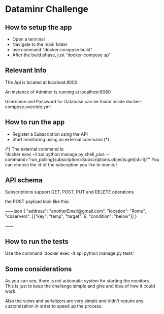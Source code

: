 
<h1>Dataminr Challenge</h1>

<h2>How to setup the app</h2>
<ul>
    <li>Open a terminal</li>
    <li>Navigate to the main folder</li>
    <li>use command "docker-compose build"</li>
    <li>After the build phase, just "docker-compose up"</li>
</ul>

<h2>Relevant Info</h2>
<p>The Api is located at locahost:8000</p>
<p>An instance of Adminer is running at localhost:8080</p>
<p>Username and Password for Database can be found inside docker-compose.override.yml</p>

<h2>How to run the app</h2>
<ul>
    <li>Register a Subscription using the API</li>
    <li>Start monitoring using an external command (*)</li>
</ul>

(*) The external command is: </br>
'docker exec -it api python manage.py shell_plus --command="run_polling(subscription=Subscriptions.objects.get(id=1))"'
You can choose the id of the subcription you like to monitor

<h2>API schema</h2>
<p>Subscriptions support GET, POST, PUT and DELETE operations</p>
<p>the POST payload look like this:</p>
<p>
~~~json
{
    "address": "anotherEmail@gmail.com",
    "location": "Rome",
    "observers": [{"key": "temp", "target": 9, "condition": "below"}]
}
</p>
~~~
<h2>How to run the tests</h2>
<p>Use the command 'docker exec -it api python manage.py tests'</p>

<h2>Some considerations</h2>
<p>As you can see, there is not automatic system for starting the monitors.</br>
This is just to keep the challenge simple and give and idea of how it could work.</p>
<p>Also the views and serializers are very simple and didn't require any customization in order to speed up the process.</p>
